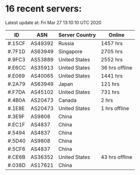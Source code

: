 # 16 recent servers:

Latest update at: Fri Mar 27 13:10:10 UTC 2020

| ID | ASN | Server Country | Online |
| -- | --- | -------------- | ------ |
| #.15CF | AS49392 | Russia | 1457 hrs |
| #.7F1D | AS63949 | Singapore | 2705 hrs |
| #.9FC3 | AS53889 | United States | 2552 hrs |
| #.E6CC | AS35913 | United States | 36 hrs offline |
| #.E069 | AS40065 | United States | 1441 hrs |
| #.2A79 | AS63949 | Japan | 121 hrs |
| #.F7DA | AS45102 | United States | 731 hrs |
| #.4B0A | AS20473 | Canada | 2 hrs |
| #.1E8E | AS20473 | United States | 1 hrs offline |
| #.3E9F | AS9808 | China | |
| #.EC1F | AS4837 | China | |
| #.5494 | AS4837 | China | |
| #.5D40 | AS9808 | China | |
| #.5CF6 | AS4837 | China | |
| #.CE6B | AS36352 | United States | 43 hrs offline |
| #.038D | AS17621 | China | |

